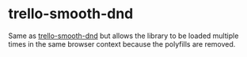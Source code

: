 # trello-smooth-dnd

Same as [trello-smooth-dnd](https://github.com/rcdexta/smooth-dnd) but allows the library to be loaded multiple times in the same browser context because the polyfills are removed.
